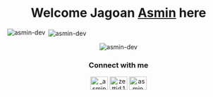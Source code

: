 <h1 align="center">Welcome <b>Jagoan</b> <a href="https://instagram.com/iniasmin_" target="_blank">Asmin</a> here</h1>

<p><img align="left" src="https://github-readme-stats.vercel.app/api/top-langs?username=asmindev&show_icons=true&locale=en&layout=compact" alt="asmin-dev" /></p>

<p>&nbsp;<img align="center" src="https://github-readme-stats.vercel.app/api?username=asmindev&show_icons=true&locale=en" alt="asmin-dev" /></p>
<p align="center"> <img src="https://komarev.com/ghpvc/?username=asmindev&label=Profile%20views&color=0e75b6&style=flat" alt="asmin-dev" /> </p>



<h3 align="center">Connect with me</h3>
<p align="center">
<a href="https://twitter.com/iniasmin_" target="blank"><img align="center" src="https://cdn.jsdelivr.net/npm/simple-icons@3.0.1/icons/twitter.svg" alt="_asmin19" height="30" width="40" /></a>
<a href="https://fb.com/zettid.1" target="blank"><img align="center" src="https://cdn.jsdelivr.net/npm/simple-icons@3.0.1/icons/facebook.svg" alt="zettid.1" height="30" width="40" /></a>
<a href="https://www.leetcode.com/asmindev" target="blank"><img align="center" src="https://cdn.jsdelivr.net/npm/simple-icons@3.0.1/icons/leetcode.svg" alt="asmin dev" height="30" width="40" /></a>
</p>
